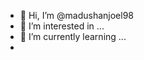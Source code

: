 - 👋 Hi, I’m @madushanjoel98
- 👀 I’m interested in ...
- 🌱 I’m currently learning ...
-
<!---
madushanjoel98/madushanjoel98 is a ✨ special ✨ repository because its `README.md` (this file) appears on your GitHub profile.
You can click the Preview link to take a look at your changes.
--->

